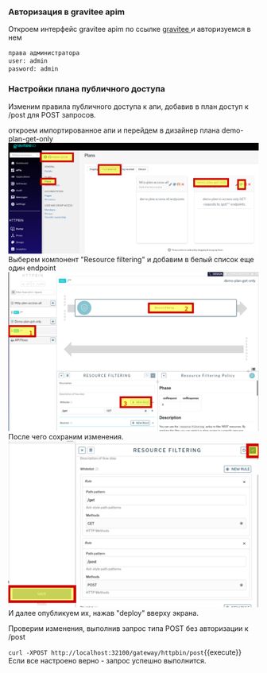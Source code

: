 ### Авторизация в gravitee apim
Откроем интерфейс gravitee apim по ссылке [gravitee ](https://[[HOST_SUBDOMAIN]]-32100-[[KATACODA_HOST]].environments.katacoda.com/)  и авторизуемся в нем  
```
права администратора
user: admin
pasword: admin
```
### Настройки плана публичного доступа
Изменим правила публичного доступа к апи, добавив в план доступ к /post для POST запросов.

откроем импортированное апи и перейдем в дизайнер плана demo-plan-get-only
![App_](./assets/openapi7-1.png) 
Выберем  компонент "Resource filtering" и добавим в белый список еще один endpoint
![App_](./assets/openapi7-2.png)
После чего сохраним изменения.
![App_](./assets/openapi7-3.png)
И далее  опубликуем их, нажав "deploy" вверху экрана.

Проверим изменения, выполнив запрос типа POST без авторизации к /post

`curl -XPOST http://localhost:32100/gateway/httpbin/post`{{execute}}
Если все настроено верно - запрос успешно выполнится. 

